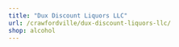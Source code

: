 ```yaml
---
title: "Dux Discount Liquors LLC"
url: /crawfordville/dux-discount-liquors-llc/
shop: alcohol
---
```

